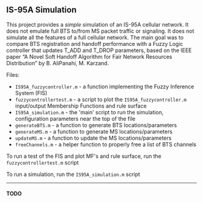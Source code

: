 ## IS-95A Simulation ##

This project provides a *simple* simulation of an IS-95A cellular network. It does not emulate full BTS to/from MS packet traffic or signaling. It does not simulate all the features of a full cellular network. The main goal was to compare BTS registration and handoff performance with a Fuzzy Logic controller that updates T_ADD and T_DROP parameters, based on the IEEE paper “A Novel Soft Handoff Algorithm for Fair Network Resources Distribution” by B. AliPanahi, M. Karzand.

Files:
* `IS95A_fuzzycontroller.m`	- a function implementing the Fuzzy Inference System (FIS)
* `fuzzycontrollertest.m` 	- a script to plot the `IS95A_fuzzycontroller.m` input/output Membership Functions and rule surface
* `IS95A_simulation.m`		- the 'main' script to run the simulation, configuration parameters near the top of the file
* `generateBTS.m` 			- a function to generate BTS locations/parameters
* `generateMS.m` 				- a function to generate MS locations/parameters
* `updateMS.m` 				- a function to update the MS locations/parameters
* `freeChannels.m` 			- a helper function to properly free a list of BTS channels 

	
To run a test of the FIS and plot MF's and rule surface, run the `fuzzycontrollertest.m` script

To run a simulation, run the `IS95A_simulation.m` script

---
#### TODO ####
